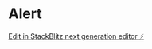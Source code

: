 # Alert

[Edit in StackBlitz next generation editor ⚡️](https://stackblitz.com/~/github.com/Intelliwebchatt/Alert)